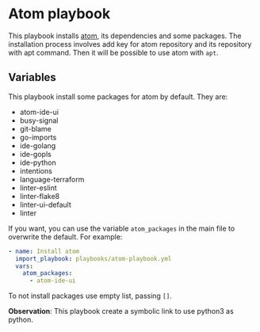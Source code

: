 # Atom playbook

This playbook installs [atom](https://atom.io/), its dependencies and some packages.
The installation process involves add key for atom repository and its repository
with apt command. Then it will be possible to use atom with `apt`.

## Variables
This playbook install some packages for atom by default. They are:
- atom-ide-ui
- busy-signal
- git-blame
- go-imports
- ide-golang
- ide-gopls
- ide-python
- intentions
- language-terraform
- linter-eslint
- linter-flake8
- linter-ui-default
- linter

If you want, you can use the variable `atom_packages` in the main file to overwrite
the default. For example:
```yaml
- name: Install atom
  import_playbook: playbooks/atom-playbook.yml
  vars:
    atom_packages:
      - atom-ide-ui
```
To not install packages use empty list, passing `[]`.

**Observation**: This playbook create a symbolic link to use python3 as python.
